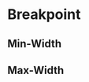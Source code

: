 <script setup>
import CdxDocsTokensTable from '../../src/components/tokens/TokensTable.vue';
import tokens from '@wikimedia/codex-design-tokens/theme-wikimedia-ui.json';
</script>

# Breakpoint

## Min-Width

<cdx-docs-tokens-table
	:tokens="tokens['min-width']['breakpoint']"
	token-category="breakpoint"
/>

## Max-Width

<cdx-docs-tokens-table
	:tokens="tokens['max-width']['breakpoint']"
	token-category="breakpoint"
/>